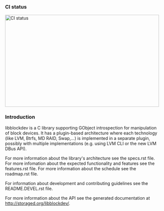 ### CI status

<img alt="CI status" src="https://fedorapeople.org/groups/storage_apis/statuses/libblockdev-master.svg" width="100%" height="300ex" />


### Introduction

libblockdev is a C library supporting GObject introspection for manipulation of
block devices. It has a plugin-based architecture where each technology (like
LVM, Btrfs, MD RAID, Swap,...) is implemented in a separate plugin, possibly
with multiple implementations (e.g. using LVM CLI or the new LVM DBus API).

For more information about the library's architecture see the specs.rst
file. For more infomation about the expected functionality and features see the
features.rst file. For more information about the schedule see the roadmap.rst
file.

For information about development and contributing guidelines see the
README.DEVEL.rst file.

For more information about the API see the generated documentation at
http://storaged.org/libblockdev/.

